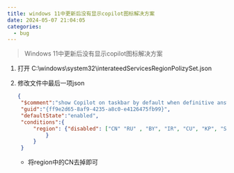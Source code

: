 ```yaml
---
title: windows 11中更新后没有显示copilot图标解决方案
date: 2024-05-07 21:04:05
categories:
  - bug
---
```

> Windows 11中更新后没有显示copilot图标解决方案

1. 打开 C:\windows\system32\interateedServicesRegionPolizySet.json

2. 修改文件中最后一项json

   ````json
   {
   	"$comment":"show Copilot on taskbar by default when definitive answer is not received from Bing on user eligibility",
   	"guid":"{ff9e2d65-8af9-4235-a8c0-e4126475fb99}",
   	"defaultState":"enabled",
   	"conditions":{
   		"region": {"disabled": ["CN" "RU" , "BY", "IR", "CU", "KP", "SY"]
   			}
   		}
   	}
   ````

    - 将region中的CN去掉即可